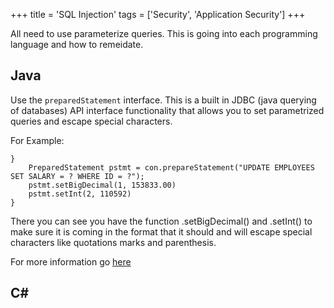 +++
title = 'SQL Injection'
tags = ['Security', 'Application Security']
+++

All need to use parameterize queries. This is going into each programming language and how to remeidate. 

## Java
Use the `preparedStatement` interface. This is a built in JDBC (java querying of databases) API interface functionality that allows you to set parametrized queries and escape special characters. 

For Example:

```
}
    PreparedStatement pstmt = con.prepareStatement("UPDATE EMPLOYEES SET SALARY = ? WHERE ID = ?");
    pstmt.setBigDecimal(1, 153833.00)
    pstmt.setInt(2, 110592)
}
```

There you can see you have the function .setBigDecimal() and .setInt() to make sure it is coming in the format that it should and will escape special characters like quotations marks and parenthesis. 

For more information go [here](https://docs.oracle.com/javase/8/docs/api/java/sql/PreparedStatement.html)

## C#
